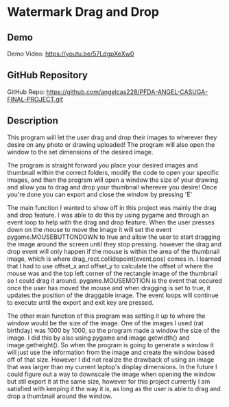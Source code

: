 # Watermark Drag and Drop

## Demo
Demo Video: https://youtu.be/57LdgpXeXw0

## GitHub Repository
GitHub Repo: https://github.com/angelcas228/PFDA-ANGEL-CASUGA-FINAL-PROJECT.git

## Description
This program will let the user drag and drop their images to wherever they desire on any photo or drawing uploaded! The program will also open the window to the set dimensions of the desired image.

The program is straight forward you place your desired images and thumbnail within the correct folders, modify the code to open your specific images, and then the program will open a window the size of your drawing and allow you to drag and drop your thumbnail wherever you desire! Once you're done you can export and close the window by pressing 'E'

The main function I wanted to show off in this project was mainly the drag and drop feature. I was able to do this by using pygame and through an event loop to help with the drag and drop feature. When the user presses down on the mouse to move the image it will set the event pygame.MOUSEBUTTONDOWN to true and allow the user to start dragging the image around the screen until they stop pressing. however the drag and drop event will only happen if the mouse is within the area of the thumbnail image, which is where drag_rect.collidepoint(event.pos) comes in. I learned that I had to use offset_x and offset_y to calculate the offset of where the mouse was and the top left corner of the rectangle image of the thumbnail so I could drag it around. pygame.MOUSEMOTION is the event that occured once the user has moved the mouse and when dragging is set to true, it updates the position of the draggable image. The event loops will continue to execute until the export and exit key are pressed.

The other main function of this program was setting it up to where the window would be the size of the image. One of the images I used (rat birthday) was 1000 by 1000, so the program made a window the size of the image. I did this by also using pygame and image.getwidth() and image.getheight(). So when the program is going to generate a window it will just use the information from the image and create the window based off of that size. However I did not realize the drawback of using an image that was larger than my current laptop's display dimensions. In the future I could figure out a way to downscale the image when opening the window but stil export it at the same size, however for this project currently I am satisfied with keeping it the way it is, as long as the user is able to drag and drop a thumbnail around the window. 
